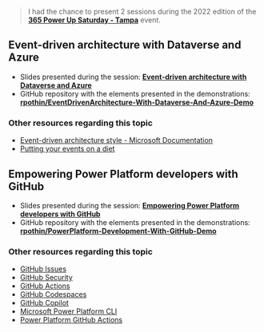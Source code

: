 > I had the chance to present 2 sessions during the 2022 edition of the [**365 Power Up Saturday - Tampa**](https://www.365powerupsaturdaytampa.com/) event.

## Event-driven architecture with Dataverse and Azure

- Slides presented during the session: [**Event-driven architecture with Dataverse and Azure**](./Event-driven%20architecture%20with%20Dataverse%20and%20Azure.pdf)
- GitHub repository with the elements presented in the demonstrations: [**rpothin/EventDrivenArchitecture-With-Dataverse-And-Azure-Demo**](https://github.com/rpothin/EventDrivenArchitecture-With-Dataverse-And-Azure-Demo)

### Other resources regarding this topic

- [Event-driven architecture style - Microsoft Documentation](https://learn.microsoft.com/en-us/azure/architecture/guide/architecture-styles/event-driven)
- [Putting your events on a diet](https://particular.net/blog/putting-your-events-on-a-diet)

## Empowering Power Platform developers with GitHub 

- Slides presented during the session: [**Empowering Power Platform developers with GitHub**](./Empowering%20Power%20Platform%20developers%20with%20GitHub.pdf)
- GitHub repository with the elements presented in the demonstrations: [**rpothin/PowerPlatform-Development-With-GitHub-Demo**](https://github.com/rpothin/PowerPlatform-Development-With-GitHub-Demo)

### Other resources regarding this topic

- [GitHub Issues](https://github.com/features/issues)
- [GitHub Security](https://github.com/features/security)
- [GitHub Actions](https://github.com/features/actions)
- [GitHub Codespaces](https://github.com/features/codespaces)
- [GitHub Copilot](https://github.com/features/copilot)
- [Microsoft Power Platform CLI](https://learn.microsoft.com/en-us/power-platform/developer/cli/introduction)
- [Power Platform GitHub Actions](https://github.com/microsoft/powerplatform-actions)